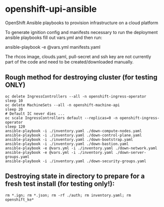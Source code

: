 # openshift-upi-ansible
OpenShift Ansible playbooks to provision infrastructure on a cloud platform

To generate ignition config and manifests necessary to run the deployment ansible playbooks fill out vars.yml and then run:

ansible-playbook -e @vars.yml manifests.yaml

The rhcos image, clouds.yaml, pull-secret and ssh key are not currently part of the code and need to be created/downloaded manually.





## Rough method for destroying cluster (for testing ONLY)
```
oc delete IngressControllers --all -n openshift-ingress-operator      
sleep 10
oc delete MachineSets --all -n openshift-machine-api
sleep 20
# Default IC never dies ...
oc scale IngressControllers default --replicas=0 -n openshift-ingress-operator
sleep 120     
ansible-playbook -i ./inventory.yaml ./down-compute-nodes.yaml
ansible-playbook -i ./inventory.yaml ./down-control-plane.yaml
ansible-playbook -i ./inventory.yaml ./down-bootstrap.yaml
ansible-playbook -i ./inventory.yaml ./down-bastion.yaml
ansible-playbook -e @vars.yml -i ./inventory.yaml ./down-network.yaml
ansible-playbook -e @vars.yml -i ./inventory.yaml ./down-server-groups.yaml
ansible-playbook -i ./inventory.yaml ./down-security-groups.yaml
```

## Destroying state in directory to prepare for a fresh test install (for testing only!):
```
rm *.ign; rm *.json; rm -rf ./auth; rm inventory.yaml; rm openshift_ke*
```

